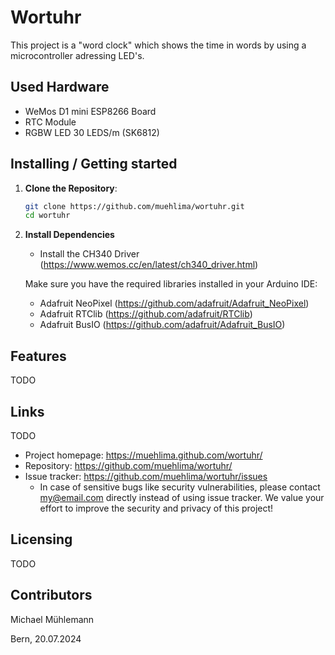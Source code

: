 # Wortuhr

This project is a "word clock" which shows the time in words by using a microcontroller adressing LED's.


## Used Hardware
- WeMos D1 mini ESP8266 Board
- RTC Module
- RGBW LED 30 LEDS/m (SK6812)

## Installing / Getting started

1. **Clone the Repository**:
    ```sh
    git clone https://github.com/muehlima/wortuhr.git
    cd wortuhr
    ```

2. **Install Dependencies**
    - Install the CH340 Driver (https://www.wemos.cc/en/latest/ch340_driver.html)
    
    Make sure you have the required libraries installed in your Arduino IDE:
    - Adafruit NeoPixel (https://github.com/adafruit/Adafruit_NeoPixel)
    - Adafruit RTClib (https://github.com/adafruit/RTClib)
    - Adafruit BusIO (https://github.com/adafruit/Adafruit_BusIO)


## Features

TODO


## Links

TODO

- Project homepage: https://muehlima.github.com/wortuhr/
- Repository: https://github.com/muehlima/wortuhr/
- Issue tracker: https://github.com/muehlima/wortuhr/issues
  - In case of sensitive bugs like security vulnerabilities, please contact
    my@email.com directly instead of using issue tracker. We value your effort
    to improve the security and privacy of this project!

## Licensing

TODO



## Contributors

Michael Mühlemann

Bern, 20.07.2024